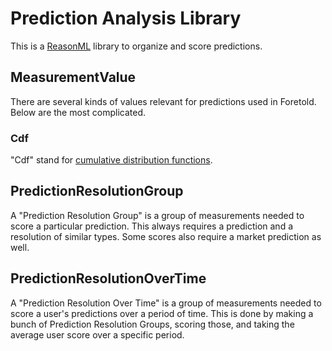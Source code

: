 # Prediction Analysis Library

This is a [ReasonML](https://reasonml.github.io/) library to organize and score predictions.

## MeasurementValue

There are several kinds of values relevant for predictions used in Foretold. Below are the most complicated.

### Cdf

"Cdf" stand for [cumulative distribution functions](https://en.wikipedia.org/wiki/Cumulative_distribution_function).

## PredictionResolutionGroup

A "Prediction Resolution Group" is a group of measurements needed to score a particular prediction. This always requires a prediction and a resolution of similar types. Some scores also require a market prediction as well.

## PredictionResolutionOverTime

A "Prediction Resolution Over Time" is a group of measurements needed to score a user's predictions over a period of time. This is done by making a bunch of Prediction Resolution Groups, scoring those, and taking the average user score over a specific period.
